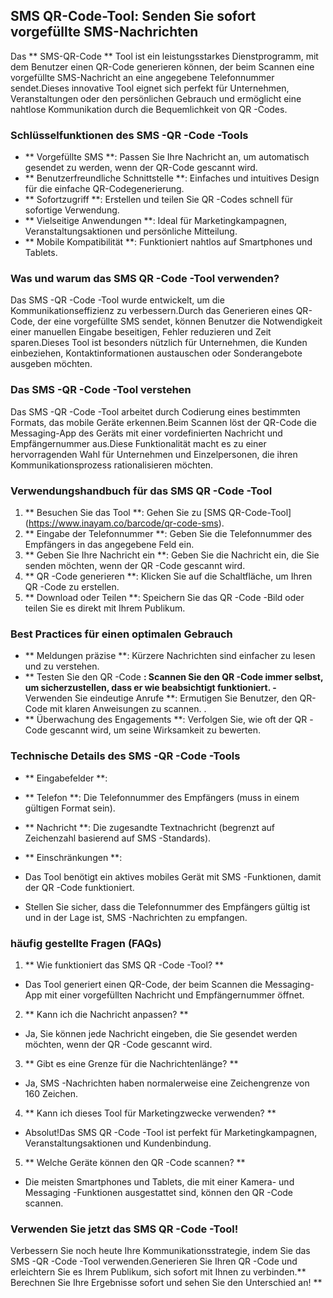 ## SMS QR-Code-Tool: Senden Sie sofort vorgefüllte SMS-Nachrichten

Das ** SMS-QR-Code ** Tool ist ein leistungsstarkes Dienstprogramm, mit dem Benutzer einen QR-Code generieren können, der beim Scannen eine vorgefüllte SMS-Nachricht an eine angegebene Telefonnummer sendet.Dieses innovative Tool eignet sich perfekt für Unternehmen, Veranstaltungen oder den persönlichen Gebrauch und ermöglicht eine nahtlose Kommunikation durch die Bequemlichkeit von QR -Codes.

### Schlüsselfunktionen des SMS -QR -Code -Tools

- ** Vorgefüllte SMS **: Passen Sie Ihre Nachricht an, um automatisch gesendet zu werden, wenn der QR-Code gescannt wird.
- ** Benutzerfreundliche Schnittstelle **: Einfaches und intuitives Design für die einfache QR-Codegenerierung.
- ** Sofortzugriff **: Erstellen und teilen Sie QR -Codes schnell für sofortige Verwendung.
- ** Vielseitige Anwendungen **: Ideal für Marketingkampagnen, Veranstaltungsaktionen und persönliche Mitteilung.
- ** Mobile Kompatibilität **: Funktioniert nahtlos auf Smartphones und Tablets.

### Was und warum das SMS QR -Code -Tool verwenden?

Das SMS -QR -Code -Tool wurde entwickelt, um die Kommunikationseffizienz zu verbessern.Durch das Generieren eines QR-Code, der eine vorgefüllte SMS sendet, können Benutzer die Notwendigkeit einer manuellen Eingabe beseitigen, Fehler reduzieren und Zeit sparen.Dieses Tool ist besonders nützlich für Unternehmen, die Kunden einbeziehen, Kontaktinformationen austauschen oder Sonderangebote ausgeben möchten.

### Das SMS -QR -Code -Tool verstehen

Das SMS -QR -Code -Tool arbeitet durch Codierung eines bestimmten Formats, das mobile Geräte erkennen.Beim Scannen löst der QR-Code die Messaging-App des Geräts mit einer vordefinierten Nachricht und Empfängernummer aus.Diese Funktionalität macht es zu einer hervorragenden Wahl für Unternehmen und Einzelpersonen, die ihren Kommunikationsprozess rationalisieren möchten.

### Verwendungshandbuch für das SMS QR -Code -Tool

1. ** Besuchen Sie das Tool **: Gehen Sie zu [SMS QR-Code-Tool] (https://www.inayam.co/barcode/qr-code-sms).
2. ** Eingabe der Telefonnummer **: Geben Sie die Telefonnummer des Empfängers in das angegebene Feld ein.
3. ** Geben Sie Ihre Nachricht ein **: Geben Sie die Nachricht ein, die Sie senden möchten, wenn der QR -Code gescannt wird.
4. ** QR -Code generieren **: Klicken Sie auf die Schaltfläche, um Ihren QR -Code zu erstellen.
5. ** Download oder Teilen **: Speichern Sie das QR -Code -Bild oder teilen Sie es direkt mit Ihrem Publikum.

### Best Practices für einen optimalen Gebrauch

- ** Meldungen präzise **: Kürzere Nachrichten sind einfacher zu lesen und zu verstehen.
- ** Testen Sie den QR -Code **: Scannen Sie den QR -Code immer selbst, um sicherzustellen, dass er wie beabsichtigt funktioniert.
-** Verwenden Sie eindeutige Anrufe **: Ermutigen Sie Benutzer, den QR-Code mit klaren Anweisungen zu scannen.
.
- ** Überwachung des Engagements **: Verfolgen Sie, wie oft der QR -Code gescannt wird, um seine Wirksamkeit zu bewerten.

### Technische Details des SMS -QR -Code -Tools

- ** Eingabefelder **:
- ** Telefon **: Die Telefonnummer des Empfängers (muss in einem gültigen Format sein).
- ** Nachricht **: Die zugesandte Textnachricht (begrenzt auf Zeichenzahl basierend auf SMS -Standards).

- ** Einschränkungen **:
- Das Tool benötigt ein aktives mobiles Gerät mit SMS -Funktionen, damit der QR -Code funktioniert.
- Stellen Sie sicher, dass die Telefonnummer des Empfängers gültig ist und in der Lage ist, SMS -Nachrichten zu empfangen.

### häufig gestellte Fragen (FAQs)

1. ** Wie funktioniert das SMS QR -Code -Tool? **
- Das Tool generiert einen QR-Code, der beim Scannen die Messaging-App mit einer vorgefüllten Nachricht und Empfängernummer öffnet.

2. ** Kann ich die Nachricht anpassen? **
- Ja, Sie können jede Nachricht eingeben, die Sie gesendet werden möchten, wenn der QR -Code gescannt wird.

3. ** Gibt es eine Grenze für die Nachrichtenlänge? **
- Ja, SMS -Nachrichten haben normalerweise eine Zeichengrenze von 160 Zeichen.

4. ** Kann ich dieses Tool für Marketingzwecke verwenden? **
- Absolut!Das SMS QR -Code -Tool ist perfekt für Marketingkampagnen, Veranstaltungsaktionen und Kundenbindung.

5. ** Welche Geräte können den QR -Code scannen? **
- Die meisten Smartphones und Tablets, die mit einer Kamera- und Messaging -Funktionen ausgestattet sind, können den QR -Code scannen.

### Verwenden Sie jetzt das SMS QR -Code -Tool!

Verbessern Sie noch heute Ihre Kommunikationsstrategie, indem Sie das SMS -QR -Code -Tool verwenden.Generieren Sie Ihren QR -Code und erleichtern Sie es Ihrem Publikum, sich sofort mit Ihnen zu verbinden.** Berechnen Sie Ihre Ergebnisse sofort und sehen Sie den Unterschied an! **